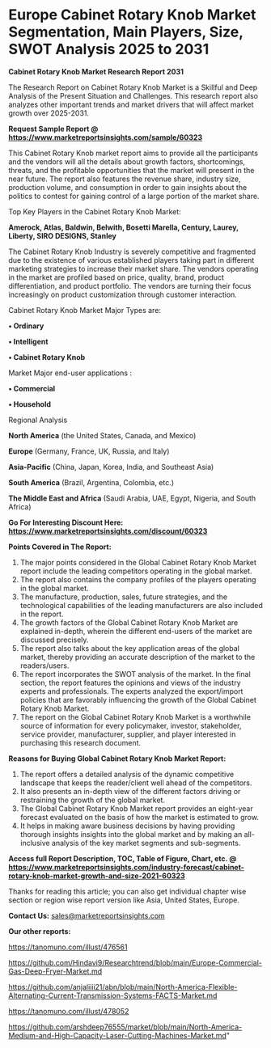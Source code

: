  # Europe Cabinet Rotary Knob Market Segmentation, Main Players, Size, SWOT Analysis 2025 to 2031

<strong>Cabinet Rotary Knob Market Research Report 2031</strong>

The Research Report on Cabinet Rotary Knob Market is a Skillful and Deep Analysis of the Present Situation and Challenges. This research report also analyzes other important trends and market drivers that will affect market growth over 2025-2031.

<strong>Request Sample Report @ <a href=https://www.marketreportsinsights.com/sample/60323>https://www.marketreportsinsights.com/sample/60323</a></strong>

This Cabinet Rotary Knob market report aims to provide all the participants and the vendors will all the details about growth factors, shortcomings, threats, and the profitable opportunities that the market will present in the near future. The report also features the revenue share, industry size, production volume, and consumption in order to gain insights about the politics to contest for gaining control of a large portion of the market share.

Top Key Players in the Cabinet Rotary Knob Market:

<strong>Amerock, Atlas, Baldwin, Belwith, Bosetti Marella, Century, Laurey, Liberty, SIRO DESIGNS, Stanley</strong>

The Cabinet Rotary Knob Industry is severely competitive and fragmented due to the existence of various established players taking part in different marketing strategies to increase their market share. The vendors operating in the market are profiled based on price, quality, brand, product differentiation, and product portfolio. The vendors are turning their focus increasingly on product customization through customer interaction.

Cabinet Rotary Knob Market Major Types are:

<strong>• Ordinary

• Intelligent

• Cabinet Rotary Knob</strong>

Market Major end-user applications :

<strong>• Commercial

• Household</strong>

Regional Analysis

</u><strong><b>North America</b></strong> (the United States, Canada, and Mexico)

<strong><b>Europe </b></strong>(Germany, France, UK, Russia, and Italy)

<strong><b>Asia-Pacific</b></strong> (China, Japan, Korea, India, and Southeast Asia)

<strong><b>South America</b></strong> (Brazil, Argentina, Colombia, etc.)

<strong><b>The Middle East and Africa</b></strong> (Saudi Arabia, UAE, Egypt, Nigeria, and South Africa)

<strong>Go For Interesting Discount Here: <a href=https://www.marketreportsinsights.com/discount/60323>https://www.marketreportsinsights.com/discount/60323</a></strong>

<strong>Points Covered in The Report:</strong>
<ol>
  <li>The major points considered in the Global Cabinet Rotary Knob Market report include the leading competitors operating in the global market.</li>
  <li>The report also contains the company profiles of the players operating in the global market.</li>
  <li>The manufacture, production, sales, future strategies, and the technological capabilities of the leading manufacturers are also included in the report.</li>
  <li>The growth factors of the Global Cabinet Rotary Knob Market are explained in-depth, wherein the different end-users of the market are discussed precisely.</li>
  <li>The report also talks about the key application areas of the global market, thereby providing an accurate description of the market to the readers/users.</li>
  <li>The report incorporates the SWOT analysis of the market. In the final section, the report features the opinions and views of the industry experts and professionals. The experts analyzed the export/import policies that are favorably influencing the growth of the Global Cabinet Rotary Knob Market.</li>
  <li>The report on the Global Cabinet Rotary Knob Market is a worthwhile source of information for every policymaker, investor, stakeholder, service provider, manufacturer, supplier, and player interested in purchasing this research document.</li>
</ol>
<strong>Reasons for Buying Global Cabinet Rotary Knob Market Report:</strong>

<ol>
  <li>The report offers a detailed analysis of the dynamic competitive landscape that keeps the reader/client well ahead of the competitors.</li>
  <li>It also presents an in-depth view of the different factors driving or restraining the growth of the global market.</li>
  <li>The Global Cabinet Rotary Knob Market report provides an eight-year forecast evaluated on the basis of how the market is estimated to grow.</li>
  <li>It helps in making aware business decisions by having providing thorough insights insights into the global market and by making an all-inclusive analysis of the key market segments and sub-segments.</li>
</ol>
<strong>Access full Report Description, TOC, Table of Figure, Chart, etc. @ <a href=https://www.marketreportsinsights.com/industry-forecast/cabinet-rotary-knob-market-growth-and-size-2021-60323>https://www.marketreportsinsights.com/industry-forecast/cabinet-rotary-knob-market-growth-and-size-2021-60323</a></strong>


Thanks for reading this article; you can also get individual chapter wise section or region wise report version like Asia, United States, Europe.

<strong>Contact Us:</strong>
sales@marketreportsinsights.com

<strong>Our other reports:</strong>

<a href=https://tanomuno.com/illust/476561>https://tanomuno.com/illust/476561</a>

<a href=https://github.com/Hindavi9/Researchtrend/blob/main/Europe-Commercial-Gas-Deep-Fryer-Market.md>https://github.com/Hindavi9/Researchtrend/blob/main/Europe-Commercial-Gas-Deep-Fryer-Market.md</a>

<a href=https://github.com/anjaliiii21/abn/blob/main/North-America-Flexible-Alternating-Current-Transmission-Systems-FACTS-Market.md>https://github.com/anjaliiii21/abn/blob/main/North-America-Flexible-Alternating-Current-Transmission-Systems-FACTS-Market.md</a>

<a href=https://tanomuno.com/illust/478052>https://tanomuno.com/illust/478052</a>

<a href=https://github.com/arshdeep76555/market/blob/main/North-America-Medium-and-High-Capacity-Laser-Cutting-Machines-Market.md>https://github.com/arshdeep76555/market/blob/main/North-America-Medium-and-High-Capacity-Laser-Cutting-Machines-Market.md</a>"
